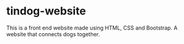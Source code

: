 # tindog-website
This is a front end website made using HTML, CSS and Bootstrap. A website that connects dogs together.
